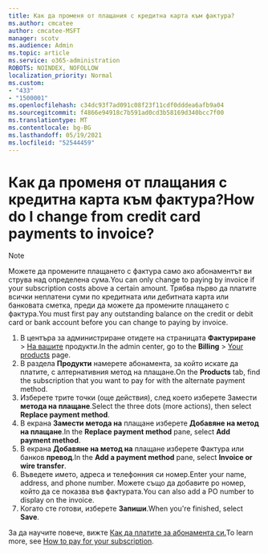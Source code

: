 ```yaml
---
title: Как да променя от плащания с кредитна карта към фактура?
ms.author: cmcatee
author: cmcatee-MSFT
manager: scotv
ms.audience: Admin
ms.topic: article
ms.service: o365-administration
ROBOTS: NOINDEX, NOFOLLOW
localization_priority: Normal
ms.custom:
- "433"
- "1500001"
ms.openlocfilehash: c34dc93f7ad091c08f23f11cdf0dddea6afb9a04
ms.sourcegitcommit: f4866e94918c7b591ad0cd3b58169d340bcc7f00
ms.translationtype: MT
ms.contentlocale: bg-BG
ms.lasthandoff: 05/19/2021
ms.locfileid: "52544459"
---
```

# <a name="how-do-i-change-from-credit-card-payments-to-invoice"></a><span data-ttu-id="11653-102">Как да променя от плащания с кредитна карта към фактура?</span><span class="sxs-lookup"><span data-stu-id="11653-102">How do I change from credit card payments to invoice?</span></span>

> [!NOTE]
> <span data-ttu-id="11653-103">Можете да промените плащането с фактура само ако абонаментът ви струва над определена сума.</span><span class="sxs-lookup"><span data-stu-id="11653-103">You can only change to paying by invoice if your subscription costs above a certain amount.</span></span> <span data-ttu-id="11653-104">Трябва първо да платите всички неплатени суми по кредитната или дебитната карта или банковата сметка, преди да можете да промените плащането с фактура.</span><span class="sxs-lookup"><span data-stu-id="11653-104">You must first pay any outstanding balance on the credit or debit card or bank account before you can change to paying by invoice.</span></span>

1. <span data-ttu-id="11653-105">В центъра за администриране отидете на страницата **Фактуриране**  >  [На вашите](https://go.microsoft.com/fwlink/p/?linkid=842054) продукти.</span><span class="sxs-lookup"><span data-stu-id="11653-105">In the admin center, go to the **Billing** > [Your products](https://go.microsoft.com/fwlink/p/?linkid=842054) page.</span></span>
2. <span data-ttu-id="11653-106">В раздела **Продукти** намерете абонамента, за който искате да платите, с алтернативния метод на плащане.</span><span class="sxs-lookup"><span data-stu-id="11653-106">On the **Products** tab, find the subscription that you want to pay for with the alternate payment method.</span></span>
3. <span data-ttu-id="11653-107">Изберете трите точки (още действия), след което изберете Замести **метода на плащане**.</span><span class="sxs-lookup"><span data-stu-id="11653-107">Select the three dots (more actions), then select **Replace payment method**.</span></span>
4. <span data-ttu-id="11653-108">В екрана **Замести метода на** плащане изберете **Добавяне на метод на плащане**.</span><span class="sxs-lookup"><span data-stu-id="11653-108">In the **Replace payment method** pane, select **Add payment method**.</span></span>
5. <span data-ttu-id="11653-109">В екрана **Добавяне на метод на** плащане изберете Фактура или банков **превод**.</span><span class="sxs-lookup"><span data-stu-id="11653-109">In the **Add a payment method** pane, select **Invoice or wire transfer**.</span></span>
6. <span data-ttu-id="11653-110">Въведете името, адреса и телефонния си номер.</span><span class="sxs-lookup"><span data-stu-id="11653-110">Enter your name, address, and phone number.</span></span> <span data-ttu-id="11653-111">Можете също да добавите po номер, който да се показва във фактурата.</span><span class="sxs-lookup"><span data-stu-id="11653-111">You can also add a PO number to display on the invoice.</span></span>
7. <span data-ttu-id="11653-112">Когато сте готови, изберете **Запиши**.</span><span class="sxs-lookup"><span data-stu-id="11653-112">When you're finished, select **Save**.</span></span>

<span data-ttu-id="11653-113">За да научите повече, вижте [Как да платите за абонамента си.](/microsoft-365/commerce/billing-and-payments/pay-for-your-subscription)</span><span class="sxs-lookup"><span data-stu-id="11653-113">To learn more, see [How to pay for your subscription](/microsoft-365/commerce/billing-and-payments/pay-for-your-subscription).</span></span>